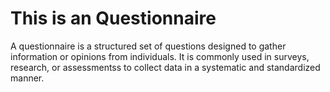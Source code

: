 # This is an Questionnaire
A questionnaire is a structured set of questions designed to gather information or opinions from individuals. It is commonly used in surveys, research, or assessmentss to collect data in a systematic and standardized manner.